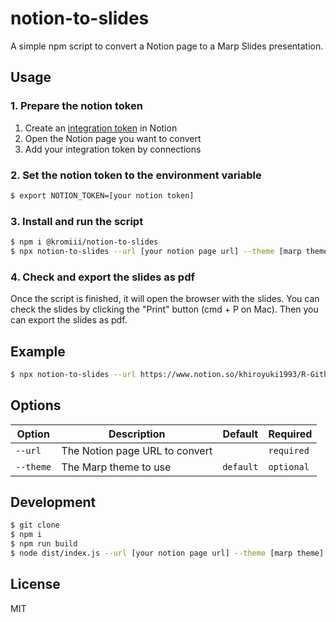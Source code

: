 # notion-to-slides

A simple npm script to convert a Notion page to a Marp Slides presentation.

## Usage

### 1. Prepare the notion token

1. Create an [integration token](https://www.notion.so/my-integrations) in Notion
1. Open the Notion page you want to convert
1. Add your integration token by connections

### 2. Set the notion token to the environment variable

```bash
$ export NOTION_TOKEN=[your notion token]
```

### 3. Install and run the script

```bash
$ npm i @kromiii/notion-to-slides
$ npx notion-to-slides --url [your notion page url] --theme [marp theme]
```

### 4. Check and export the slides as pdf

Once the script is finished, it will open the browser with the slides. You can check the slides by clicking the "Print" button (cmd + P on Mac). Then you can export the slides as pdf.

## Example

```bash
$ npx notion-to-slides --url https://www.notion.so/khiroyuki1993/R-Github-Repository-041ce04de0874cc8bb116d525c69cf7b --theme uncover
```

## Options

| Option | Description | Default | Required |
| --- | --- | --- | --- |
| `--url` | The Notion page URL to convert | | `required` |
| `--theme` | The Marp theme to use | `default` | `optional` |

## Development

```bash
$ git clone
$ npm i
$ npm run build
$ node dist/index.js --url [your notion page url] --theme [marp theme]
```

## License

MIT

